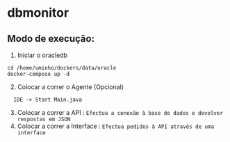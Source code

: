 # dbmonitor

## Modo de execução:
1. Iniciar o oracledb 
```
cd /home/uminho/dockers/data/oracle
docker-compose up -d
```
2. Colocar a correr o Agente (Opcional)
```
  IDE -> Start Main.java 
```
3. Colocar a correr a API : `Efectua a conexão à base de dados e devolver respostas em JSON`
4. Colocar a correr a Interface : `Efectua pedidos à API através de uma interface`
